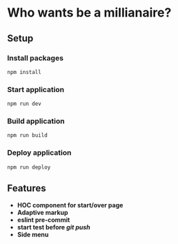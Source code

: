 # Who wants be a millianaire?

## Setup

### Install packages
```npm install```

### Start application
```npm run dev```

### Build application
```npm run build```

### Deploy application
```npm run deploy```

## Features

- **HOC component for start/over page**
- **Adaptive markup**
- **eslint pre-commit**
- **start test before ***git push*****
- **Side menu**
